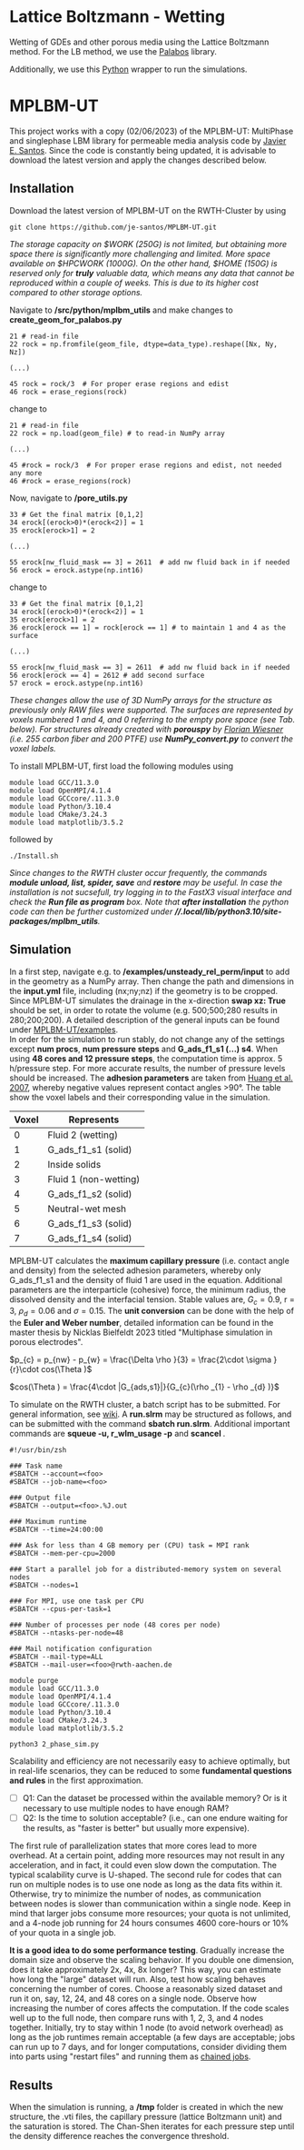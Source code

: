 # Lattice Boltzmann - Wetting

Wetting of GDEs and other porous media using the Lattice Boltzmann method.
For the LB method, we use the [Palabos](https://gitlab.com/unigespc/palabos) library.

Additionally, we use this [Python](https://github.com/je-santos/MPLBM-UT) wrapper to run the simulations.


# MPLBM-UT

This project works with a copy (02/06/2023) of the MPLBM-UT: MultiPhase and singlephase LBM library for permeable
media analysis code by [Javier E. Santos](https://github.com/je-santos/MPLBM-UT/tree/master).
Since the code is constantly being updated, it is advisable to download the latest version
and apply the changes described below.

## Installation

Download the latest version of MPLBM-UT on the RWTH-Cluster by using

```
git clone https://github.com/je-santos/MPLBM-UT.git
```

_The storage capacity on $WORK (250G) is not limited, but obtaining more space there is significantly more challenging and limited. More space available on $HPCWORK (1000G).
On the other hand, $HOME (150G) is reserved only for **truly** valuable data, which means any data that cannot be reproduced within a couple of weeks.
This is due to its higher cost compared to other storage options._

Navigate to **/src/python/mplbm_utils** and make changes to **create_geom_for_palabos.py**

```
21 # read-in file
22 rock = np.fromfile(geom_file, dtype=data_type).reshape([Nx, Ny, Nz])

(...)

45 rock = rock/3  # For proper erase regions and edist
46 rock = erase_regions(rock)
```

change to

```
21 # read-in file
22 rock = np.load(geom_file) # to read-in NumPy array

(...)

45 #rock = rock/3  # For proper erase regions and edist, not needed any more
46 #rock = erase_regions(rock)
```

Now, navigate to **/pore_utils.py**

```
33 # Get the final matrix [0,1,2]
34 erock[(erock>0)*(erock<2)] = 1
35 erock[erock>1] = 2

(...)

55 erock[nw_fluid_mask == 3] = 2611  # add nw fluid back in if needed
56 erock = erock.astype(np.int16)
```

change to

```
33 # Get the final matrix [0,1,2]
34 erock[(erock>0)*(erock<2)] = 1
35 erock[erock>1] = 2
36 erock[erock == 1] = rock[erock == 1] # to maintain 1 and 4 as the surface

(...)

55 erock[nw_fluid_mask == 3] = 2611  # add nw fluid back in if needed
56 erock[erock == 4] = 2612 # add second surface
57 erock = erock.astype(np.int16)
```

_These changes allow the use of 3D NumPy arrays for the structure as previously only RAW files were supported.
The surfaces are represented by voxels numbered 1 and 4, and 0 referring to the empty pore space (see Tab. below).
For structures already created with **porouspy** by [Florian Wiesner](git@git.rwth-aachen.de:avt.cvt/private/fluid_dynamics_models/porouspy.git)
(i.e. 255 carbon fiber and 200 PTFE) use **NumPy_convert.py** to convert the voxel labels._

To install MPLBM-UT, first load the following modules using

```
module load GCC/11.3.0
module load OpenMPI/4.1.4
module load GCCcore/.11.3.0
module load Python/3.10.4
module load CMake/3.24.3
module load matplotlib/3.5.2
```

followed by

```
./Install.sh
```

_Since changes to the RWTH cluster occur frequently, the commands **module unload, list, spider, save** and **restore** may be useful.
In case the installation is not sucsefull, try logging in to the FastX3 visual interface and check the **Run file as program** box.
Note that **after installation** the python code can then be further customized under **/<username>/.local/lib/python3.10/site-packages/mplbm_utils**._

## Simulation

In a first step, navigate e.g. to **/examples/unsteady_rel_perm/input** to add in the geometry as a NumPy array.
Then change the path and dimensions in the **input.yml** file, including (nx;ny;nz) if the geometry is to be cropped.
Since MPLBM-UT simulates the drainage in the x-direction **swap xz: True** should be set, in order to rotate the volume
(e.g. 500;500;280 results in 280;200;200). A detailed description of the general inputs can be found under [MPLBM-UT/examples](https://github.com/je-santos/MPLBM-UT/tree/master/examples).\
In order for the simulation to run stably, do not change any of the settings except **num procs**, **num pressure steps** and **G_ads_f1_s1 (...) s4**.
When using **48 cores and 12 pressure steps**, the computation time is approx. 5 h/pressure step. For more accurate results,
the number of pressure levels should be increased. The **adhesion parameters** are taken from [Huang et al. 2007](https://journals.aps.org/pre/abstract/10.1103/PhysRevE.76.066701),
whereby negative values represent contact angles >90°. The table show the voxel labels and their corresponding value in the simulation.

| Voxel | Represents            |
|-------|-----------------------|
| 0     | Fluid 2 (wetting)     |
| 1     | G_ads_f1_s1 (solid)   |
| 2     | Inside solids         |
| 3     | Fluid 1 (non-wetting) |
| 4     | G_ads_f1_s2 (solid)   |
| 5     | Neutral-wet mesh      |
| 6     | G_ads_f1_s3 (solid)   |
| 7     | G_ads_f1_s4 (solid)   |

MPLBM-UT calculates the **maximum capillary pressure** (i.e. contact angle and density)
from the selected adhesion parameters, whereby only G_ads_f1_s1 and the density of fluid 1 are used in the equation.
Additional parameters are the interparticle (cohesive) force, the minimum radius, the dissolved density and the interfacial tension.
Stable values are, $G_{c} = 0.9$, r = 3, $\rho _{d} = 0.06$ and $\sigma = 0.15$. The **unit conversion** can be done with the help of the
**Euler and Weber number**, detailed information can be found in the master thesis by Nicklas Bielfeldt 2023 titled
"Multiphase simulation in porous electrodes".

$p_{c} = p_{nw} - p_{w} = \frac{\Delta \rho }{3} = \frac{2\cdot \sigma }{r}\cdot cos(\Theta )$

$cos(\Theta ) = \frac{4\cdot |G_{ads,s1}|}{G_{c}(\rho _{1} - \rho _{d} )}$

To simulate on the RWTH cluster, a batch script has to be submitted.
For general information, see [wiki](https://help.itc.rwth-aachen.de/service/rhr4fjjutttf/article/13ace46cfbb84e92a64c1361e0e4c104/).
A **run.slrm** may be structured as follows, and can be submitted with the command **sbatch run.slrm**.
Additional important commands are **squeue -u, r_wlm_usage -p** and **scancel <job ID>**.

```
#!/usr/bin/zsh

### Task name
#SBATCH --account=<foo>
#SBATCH --job-name=<foo>

### Output file
#SBATCH --output=<foo>.%J.out

### Maximum runtime
#SBATCH --time=24:00:00

### Ask for less than 4 GB memory per (CPU) task = MPI rank
#SBATCH --mem-per-cpu=2000

### Start a parallel job for a distributed-memory system on several nodes
#SBATCH --nodes=1

### For MPI, use one task per CPU
#SBATCH --cpus-per-task=1

### Number of processes per node (48 cores per node)
#SBATCH --ntasks-per-node=48

### Mail notification configuration
#SBATCH --mail-type=ALL
#SBATCH --mail-user=<foo>@rwth-aachen.de

module purge
module load GCC/11.3.0
module load OpenMPI/4.1.4
module load GCCcore/.11.3.0
module load Python/3.10.4
module load CMake/3.24.3
module load matplotlib/3.5.2

python3 2_phase_sim.py
```

Scalability and efficiency are not necessarily easy to achieve optimally, but in real-life scenarios,
they can be reduced to some **fundamental questions and rules** in the first approximation.

- [ ] Q1: Can the dataset be processed within the available memory? Or is it necessary to use multiple nodes to have enough RAM?
- [ ] Q2: Is the time to solution acceptable? (i.e., can one endure waiting for the results, as "faster is better" but usually more expensive).

The first rule of parallelization states that more cores lead to more overhead.
At a certain point, adding more resources may not result in any acceleration, and in fact, it could even slow down the computation.
The typical scalability curve is U-shaped. The second rule for codes that can run on multiple nodes is to use one node as long as the data fits within it.
Otherwise, try to minimize the number of nodes, as communication between nodes is slower than communication within a single node.
Keep in mind that larger jobs consume more resources; your quota is not unlimited, and a 4-node job running for 24 hours consumes 4600 core-hours or 10% of your quota in a single job.

**It is a good idea to do some performance testing**. Gradually increase the domain size and observe the scaling behavior.
If you double one dimension, does it take approximately 2x, 4x, 8x longer? This way, you can estimate how long the "large" dataset will run.
Also, test how scaling behaves concerning the number of cores. Choose a reasonably sized dataset and run it on, say, 12, 24, and 48 cores on a single node.
Observe how increasing the number of cores affects the computation. If the code scales well up to the full node, then compare runs with 1, 2, 3, and 4 nodes together.
Initially, try to stay within 1 node (to avoid network overhead) as long as the job runtimes remain acceptable
(a few days are acceptable; jobs can run up to 7 days, and for longer computations, consider dividing them into parts
using "restart files" and running them as [chained jobs](https://hpc-wiki.info/hpc/SLURM#Array_and_Chain_Jobs).

## Results

When the simulation is running, a **/tmp** folder is created in which the new structure, the .vti files, the capillary pressure
(lattice Boltzmann unit) and the saturation is stored. The Chan-Shen iterates for each pressure step until the density difference
reaches the convergence threshold.